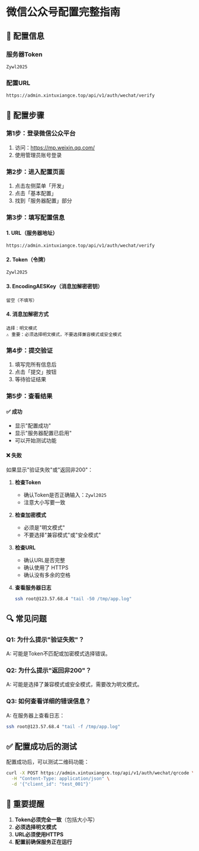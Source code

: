 # 微信公众号配置完整指南

## 📝 配置信息

### 服务器Token
```
Zywl2025
```

### 配置URL
```
https://admin.xintuxiangce.top/api/v1/auth/wechat/verify
```

## 🔧 配置步骤

### 第1步：登录微信公众平台
1. 访问：https://mp.weixin.qq.com/
2. 使用管理员账号登录

### 第2步：进入配置页面
1. 点击左侧菜单「开发」
2. 点击「基本配置」
3. 找到「服务器配置」部分

### 第3步：填写配置信息

#### 1. URL（服务器地址）
```
https://admin.xintuxiangce.top/api/v1/auth/wechat/verify
```

#### 2. Token（令牌）
```
Zywl2025
```

#### 3. EncodingAESKey（消息加解密密钥）
```
留空（不填写）
```

#### 4. 消息加解密方式
```
选择：明文模式
⚠️ 重要：必须选择明文模式，不要选择兼容模式或安全模式
```

### 第4步：提交验证
1. 填写完所有信息后
2. 点击「提交」按钮
3. 等待验证结果

### 第5步：查看结果

#### ✅ 成功
- 显示"配置成功"
- 显示"服务器配置已启用"
- 可以开始测试功能

#### ❌ 失败
如果显示"验证失败"或"返回非200"：

1. **检查Token**
   - 确认Token是否正确输入：`Zywl2025`
   - 注意大小写要一致

2. **检查加密模式**
   - 必须是"明文模式"
   - 不要选择"兼容模式"或"安全模式"

3. **检查URL**
   - 确认URL是否完整
   - 确认使用了 HTTPS
   - 确认没有多余的空格

4. **查看服务器日志**
   ```bash
   ssh root@123.57.68.4 "tail -50 /tmp/app.log"
   ```

## 🔍 常见问题

### Q1: 为什么提示"验证失败"？
A: 可能是Token不匹配或加密模式选择错误。

### Q2: 为什么提示"返回非200"？
A: 可能是选择了兼容模式或安全模式，需要改为明文模式。

### Q3: 如何查看详细的错误信息？
A: 在服务器上查看日志：
```bash
ssh root@123.57.68.4 "tail -f /tmp/app.log"
```

## ✅ 配置成功后的测试

配置成功后，可以测试二维码功能：

```bash
curl -X POST https://admin.xintuxiangce.top/api/v1/auth/wechat/qrcode \
  -H "Content-Type: application/json" \
  -d '{"client_id": "test_001"}'
```

## 📌 重要提醒

1. **Token必须完全一致**（包括大小写）
2. **必须选择明文模式**
3. **URL必须使用HTTPS**
4. **配置前确保服务正在运行**
